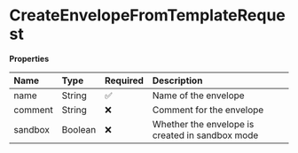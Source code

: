 # CreateEnvelopeFromTemplateRequest

**Properties**

| Name    | Type    | Required | Description                                     |
| :------ | :------ | :------- | :---------------------------------------------- |
| name    | String  | ✅       | Name of the envelope                            |
| comment | String  | ❌       | Comment for the envelope                        |
| sandbox | Boolean | ❌       | Whether the envelope is created in sandbox mode |
